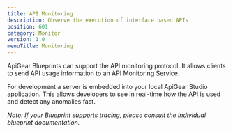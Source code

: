```yaml
---
title: API Monitoring
description: Observe the execution of interface based APIs
position: 601
category: Monitor
version: 1.0
menuTitle: Monitoring
---
```


ApiGear Blueprints can support the API monitoring protocol. It allows clients to send API usage information to an API Monitoring Service. 

For development a server is embedded into your local ApiGear Studio application. This allows developers to see in real-time how the API is used and detect any anomalies fast.

*Note: If your Blueprint supports tracing, please consult the individual blueprint documentation.*

